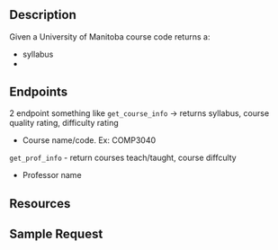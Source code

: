 # 

## Description
Given a University of Manitoba course code returns a:
- syllabus
- 

## Endpoints
2 endpoint something like 
`get_course_info` -> returns syllabus, course quality rating, difficulty rating
- Course name/code. Ex: COMP3040

`get_prof_info` - return courses teach/taught, course diffculty
- Professor name



## Resources


## Sample Request

